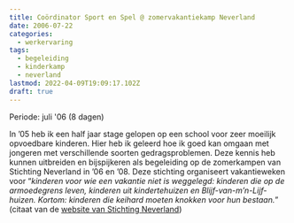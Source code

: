 ```yaml
---
title: Coördinator Sport en Spel @ zomervakantiekamp Neverland
date: 2006-07-22
categories:
  - werkervaring
tags:
  - begeleiding
  - kinderkamp
  - neverland
lastmod: 2022-04-09T19:09:17.102Z
draft: true
---
```


Periode: juli '06 (8 dagen)

In ’05 heb ik een half jaar stage gelopen op een school voor zeer moeilijk opvoedbare kinderen. Hier heb ik geleerd hoe ik goed kan omgaan met jongeren met verschillende soorten gedragsproblemen. Deze kennis heb kunnen uitbreiden en bijspijkeren als begeleiding op de zomerkampen van Stichting Neverland in ’06 en ’08. Deze stichting organiseert vakantieweken voor “_kinderen voor wie een vakantie niet is weggelegd: kinderen die op de armoedegrens leven, kinderen uit kindertehuizen en Blijf-van-m’n-Lijf-huizen. Kortom: kinderen die keihard moeten knokken voor hun bestaan._” (citaat van de [website van Stichting Neverland](http://www.stichtingneverland.nl/))
